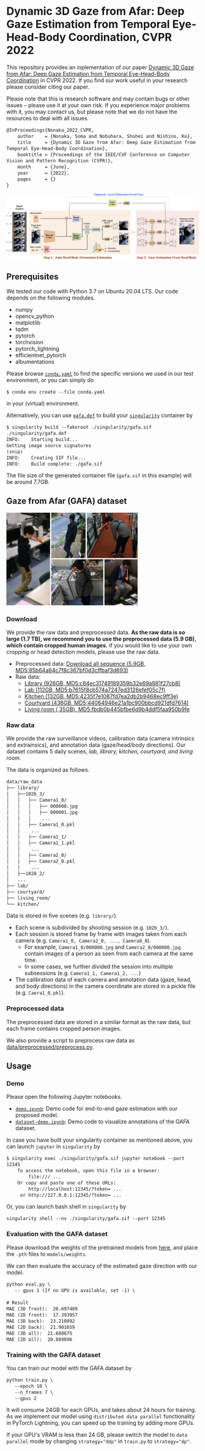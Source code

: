 # Dynamic 3D Gaze from Afar: Deep Gaze Estimation from Temporal Eye-Head-Body Coordination, CVPR 2022

This repository provides an inplementation of our paper [Dynamic 3D Gaze from Afar: Deep Gaze Estimation from Temporal Eye-Head-Body Coordination]() in CVPR 2022. If you find our work useful in your research please consider citing our paper.

Please note that this is research software and may contain bugs or other issues – please use it at your own risk. If you experience major problems with it, you may contact us, but please note that we do not have the resources to deal with all issues.

```
@InProceedings{Nonaka_2022_CVPR,
    author    = {Nonaka, Soma and Nobuhara, Shohei and Nishino, Ko},
    title     = {Dynamic 3D Gaze from Afar: Deep Gaze Estimation from Temporal Eye-Head-Body Coordination},
    booktitle = {Proceedings of the IEEE/CVF Conference on Computer Vision and Pattern Recognition (CVPR)},
    month     = {June},
    year      = {2022},
    pages     = {}
}
```

![preview](img/architecture.png "preview")

## Prerequisites

We tested our code with Python 3.7 on Ubuntu 20.04 LTS. Our code depends on the following modules.
* numpy
* opencv_python
* matplotlib
* tqdm
* pytorch
* torchvision
* pytorch_lightning
* efficientnet_pytorch
* albumentations

Please browse [`conda.yaml`](conda.yaml) to find the specific versions we used in our test environment, or you can simply do
```
$ conda env create --file conda.yaml
```
in your (virtual) environment.

Alternatively, you can use [`gafa.def`](singularity/gafa.def) to build your [`singularity`](https://sylabs.io/) container by
```
$ singularity build --fakeroot ./singularity/gafa.sif ./singularity/gafa.def
INFO:    Starting build...
Getting image source signatures
(snip)
INFO:    Creating SIF file...
INFO:    Build complete: ./gafa.sif
```
The file size of the generated container file (`gafa.sif` in this example) will be around 7.7GB.


## Gaze from Afar (GAFA) dataset

![preview](img/cover.png "preview")

### Download 

We provide the raw data and preprocessed data. **As the raw data is so large (1.7 TB), we recommend you to use the preprocessed data (5.9 GB), which contain cropped human images.** If you would like to use your own cropping or head detection models, please use the raw data. 
   - Preprocessed data: [Download all sequence (5.9GB, MD5:85b64a64c7f8c367bf0d3cffbaf3d693)](https://drive.google.com/file/d/1ef8uKVlq4jLKGZ2gVLDwHx6u0HayPTZf/view?usp=sharing)
   - Raw data:
     - [Library     (926GB, MD5:c84ec31749189359b32e69a881f27cb8)](https://drive.google.com/file/d/1Q3Y5EVRKpulOYTXGlh0M5KrMhAjHvVb8/view?usp=sharing)
     - [Lab         (112GB, MD5:b7615f8cb574a7247ed3126efef05c7f)](https://drive.google.com/file/d/1Q3RK2A9RS8e1N9zbGWmSfqYeBemH0g_P/view?usp=sharing)
     - [Kitchen     (132GB, MD5:4235f7e1087fd7ea2db2b9468ec9ff3e)](https://drive.google.com/file/d/1Uzt5X42UkWTX78OtGX06s_wRNAW9XinP/view?usp=sharing)
     - [Courtyard   (436GB, MD5:44064946e21a1bc900bbcd921dfd7614)](https://drive.google.com/file/d/13cvbBbaTEGrlQlBGYI7XJ5A6h6S7e9ug/view?usp=sharing)
     - [Living room ( 35GB), MD5:fbdb0b445bfbe6d9b4ddf5faa950b9fe](https://drive.google.com/file/d/1uZYt4_GOKdsZrEcemoXjLlnDS6IWINl5/view?usp=sharing) 

### Raw data

We provide the raw surveillance videos, calibration data (camera intrinsics and extrainsics), and annotation data (gaze/head/body directions). Our dataset contains 5 daily scenes, *lab, library, kitchen, courtyard, and living room*. 

The data is organized as follows. 

```
data/raw_data
├── library/
│   ├──1026_3/
│   │   ├── Camera1_0/
│   │   │   ├── 000000.jpg
│   │   │   ├── 000001.jpg
│   │   │    ...
│   │   ├── Camera1_0.pkl
│   │    ...
│   │   ├── Camera1_1/
│   │   ├── Camera1_1.pkl
│   │    ...
│   │   ├── Camera2_0/
│   │   ├── Camera2_0.pkl
│   │    ...
│   ├──1028_2/
│   ...
├── lab/
├── courtyard/
├── living_room/
└── kitchen/
```

Data is stored in five scenes (e.g. `library/`). 
- Each scene is subdivided by shooting session (e.g. `1026_3/`). 
- Each session is stored frame by frame with images taken from each camera (e.g. `Camera1_0, Camera2_0, ..., Caemra8_0`). 
   - For example, `Camera1_0/000000.jpg` and `Camera2_0/000000.jpg` contain images of a person as seen from each camera at the same time.
   - In some cases, we further divided the session into multiple subsessions (e.g. `Camera1_1, Camera1_2, ...`)
- The calibration data of each camera and annotation data (gaze, head, and body directions) in the camera coordinate are stored in a pickle file (e.g. `Caera1_0.pkl`).


### Preprocessed data

The preprocessed data are stored in a similar format as the raw data, but each frame contains cropped person images. 

We also provide a script to preprocess raw data as [data/preprocessed/preprocess.py](data/preprocessed/preprocess.py). 


## Usage

### Demo 

Please open the following Jupyter notebooks.
* [`demo.ipynb`](demo.ipynb): Demo code for end-to-end gaze estimation with our proposed model. 
* [`dataset-demo.ipynb`](./data/dataset-demo.ipynb): Demo code to visualize annotations of the GAFA dataset. 

In case you have built your singularity container as mentioned above, you can launch `jupyter` in `singularity` by
```
$ singularity exec ./singularity/gafa.sif jupyter notebook --port 12345
    To access the notebook, open this file in a browser:
        file:/// ...
    Or copy and paste one of these URLs:
        http://localhost:12345/?token= ...
     or http://127.0.0.1:12345/?token= ...
```

Or, you can launch bash shell in `singularity` by
```
singularity shell --nv ./singularity/gafa.sif --port 12345
```

### Evaluation with the GAFA dataset

Please download the weights of the pretrained models from [here](), and place the `.pth` files to `models/weights`. 

We can then evaluate the accuracy of the estimated gaze direction with our model. 
```
python eval.py \
   -- gpus 1 (If no GPU is available, set -1) \

# Result
MAE (3D front):  20.697409
MAE (2D front):  17.393957
MAE (3D back):  23.210892
MAE (2D back):  21.901659
MAE (3D all):  21.688675
MAE (2D all):  20.889896
```

### Training with the GAFA dataset

You can train our model with the GAFA dataset by
```
python train.py \
   --epoch 10 \
   --n_frames 7 \
   --gpus 2 
```

It will consume 24GB for each GPUs, and takes about 24 hours for training. As we implement our model using `distributed data parallel` functionality in PyTorch Lightning, you can speed up the training by adding more GPUs. 

If your GPU's VRAM is less than 24 GB, please switch the model to `data parallel` mode by changing `strategy="ddp"` in `train.py` to `strategy="dp"`. 
